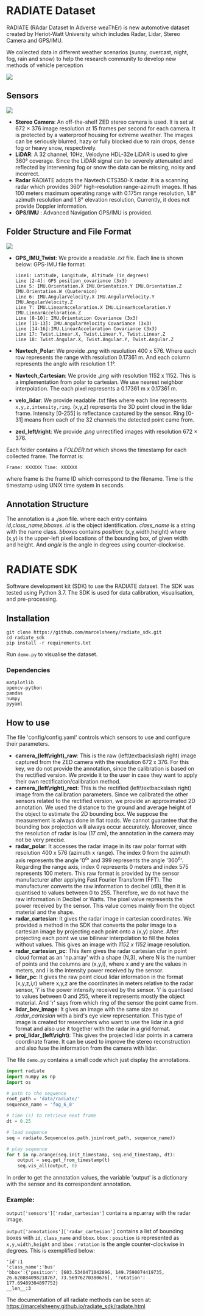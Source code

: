 # RADIATE Dataset

RADIATE (RAdar Dataset In Adverse weaThEr) is new automotive dataset created by Heriot-Watt University which includes Radar, Lidar, Stereo Camera and GPS/IMU.

We collected data in different weather scenarios (sunny, overcast, night, fog, rain and snow) to help the research community to develop new methods of vehicle perception

![](assets/radiate.png)

## Sensors

![](assets/sensors.png)

* **Stereo Camera**: An off-the-shelf ZED stereo camera is used. It is set at 672 × 376 image resolution at 15 frames per second for each camera. It is protected by a waterproof housing
for extreme weather. The images can be seriously blurred, hazy or fully blocked due to rain drops, dense fog or heavy snow, respectively.
* **LiDAR**: A 32 channel, 10Hz, Velodyne HDL-32e LiDAR is used to give 360° coverage. Since the LiDAR signal can be severely attenuated and reflected by intervening fog or snow the data can be missing, noisy and incorrect.
* **Radar** RADIATE adopts the Navtech CTS350-X radar. It is a scanning radar which provides 360° high-resolution range-azimuth images. It has 100 meters maximum operating range with 0.175m range resolution, 1.8° azimuth resolution and 1.8° elevation resolution, Currently, it does not provide Doppler information.
* **GPS/IMU** : Advanced Navigation GPS/IMU is provided. 

## Folder Structure and File Format

![](assets/folder_tree.png)

* **GPS_IMU_Twist**: We provide a readable *.txt* file. Each line is shown below:
    GPS-IMU file format:
    ```
    Line1: Latitude, Longitude, Altitude (in degrees)
    Line [2-4]: GPS position_covariance (3x3)
    Line 5: IMU.Orientation.X IMU.Orientation.Y IMU.Orientation.Z IMU.Orientation.W (Quaternion)
    Line 6: IMU.AngularVelocity.X IMU.AngularVelocity.Y IMU.AngularVelocity.Z 
    Line 7: IMU.LinearAccelaration.X IMU.LinearAccelaration.Y IMU.LinearAccelaration.Z
    Line [8-10]: IMU.Orientation Covariance (3x3)
    Line [11-13]: IMU.AngularVelocity Covariance (3x3)
    Line [14-16]:IMU.LinearAccelaration Covariance (3x3)
    Line 17: Twist.Linear.X, Twist.Linear.Y, Twist.Linear.Z
    Line 18: Twist.Angular.X, Twist.Angular.Y, Twist.Angular.Z
    ```


* **Navtech_Polar**: We provide *.png* with resolution 400 x 576. Where each row represents the range with resolution 0.17361 m. And each column represents the angle with resolution 1.1°.

* **Navtech_Cartesian**: We provide *.png* with resolution 1152 x 1152. This is a implementation from polar to cartesian. We use nearest neighbor interpolation. The each pixel represents a 0.17361 m x 0.17361 m.
*  **velo_lidar**: We provide readable *.txt* files where each line represents `x,y,z,intensity,ring`. (x,y,z) represents the 3D point cloud in the lidar frame. Intensity [0-255] is reflectance captured by the sensor. Ring [0-31] means from each of the 32 channels the detected point came from.
*  **zed_left/right**: We provide *.png* unrectified images with resolution 672 × 376. 
  
Each folder contains a *FOLDER.txt* which shows the timestamp for each collected frame. The format is:

```
Frame: XXXXXX Time: XXXXXX
```
 
where frame is the frame ID which correspond to the filename. Time is the timestamp using UNIX time system in seconds.


## Annotation Structure

The annotation is a *.json* file. where each entry contains *id,class_name,bboxes*. *id* is the object identification. *class_name* is a string with the name class. *bboxes* contains *position*: (x,y,width,height) where (x,y) is the upper-left pixel locations of the bounding box, of given width and height. And *angle* is the angle in degrees using counter-clockwise.

# RADIATE SDK

Software development kit (SDK) to use the RADIATE dataset. The SDK was tested using Python 3.7. The SDK is used for data calibration, visualisation, and pre-processing.

## Installation

```
git clone https://github.com/marcelsheeny/radiate_sdk.git
cd radiate_sdk
pip install -r requirements.txt
```

Run `demo.py` to visualise the dataset.

### Dependencies
```
matplotlib
opencv-python
pandas
numpy
pyyaml
```

## How to use

The file 'config/config.yaml' controls which sensors to use and configure their parameters.

- **camera_(left\right)_raw**: This is the raw (left\textbackslash right) image captured from the ZED camera with the resolution 672 x 376. For this key, we do not provide the annotation, since the calibration is based on the rectified version. We provide it to the user in case they want to apply their own rectification/calibration method.
- **camera_(left\right)_rect**: This is the rectified (left\textbackslash right) image from the calibration parameters. Since we calibrated the other sensors related to the rectified version, we provide an approximated 2D annotation. We used the distance to the ground and average height of the object to estimate the 2D bounding box. We suppose the measurement is always done in flat roads. We cannot guarantee that the bounding box projection will always occur accurately. Moreover, since the resolution of radar is low (17 cm), the annotation in the camera may not be very precise.
- **radar_polar**: It accesses the radar image in its raw polar format with resolution 400 x 576 (azimuth x range). The index 0 from the azimuth axis represents the angle '0<sup>o</sup>' and 399 represents the angle '360<sup>o</sup>'. Regarding the range axis, index 0 represents 0 meters and index 575 represents 100 meters. This raw format is provided by the sensor manufacturer after applying Fast Fourier Transform (FFT). The manufacturer converts the raw information to decibel (dB), then it is quantised to values between 0 to 255. Therefore, we do not have the raw information in Decibel or Watts. The pixel value represents the power received by the sensor. This value comes mainly from the object material and the shape.     
- **radar_cartesian**: It gives the radar image in cartesian coordinates. We provided a method in the SDK that converts the polar image to a cartesian image by projecting each point onto a (x,y) plane. After projecting each point we use bilinear interpolation to fill the holes without values. This gives an image with *1152 x 1152* image resolution.
- **radar_cartesian_pc**: This item gives the radar cartesian cfar in point cloud format as an 'np.array' with a shape (N,3), where N is the number of points and the columns are (x,y,i), where x and y are the values in meters, and *i* is the intensity power received by the sensor.
- **lidar_pc**: It gives the raw point cloud lidar information in the format (x,y,z,i,r) where x,y,z are the coordinates in meters relative to the radar sensor, 'i' is the power intensity received by the sensor. 'i' is quantised to values between 0 and 255, where it represents mostly the object material. And 'r' says from which ring of the sensor the point came from.
- **lidar_bev_image**: It gives an image with the same size as *radar_cartesian* with a bird's eye view representation. This type of image is created for researchers who want to use the lidar in a grid format and also use it together with the radar in a grid format. 
- **proj_lidar_(left\right)**: This gives the projected lidar points in a camera coordinate frame. It can be used to improve the stereo reconstruction and also fuse the information from the camera with lidar.

The file `demo.py` contains a small code which just display the annotations.

```python
import radiate
import numpy as np
import os

# path to the sequence
root_path = 'data/radiate/'
sequence_name = 'fog_6_0'

# time (s) to retrieve next frame
dt = 0.25

# load sequence
seq = radiate.Sequence(os.path.join(root_path, sequence_name))

# play sequence
for t in np.arange(seq.init_timestamp, seq.end_timestamp, dt):
    output = seq.get_from_timestamp(t)
    seq.vis_all(output, 0)
```

In order to get the annotation values, the variable 'output' is a dictionary with the sensor and its correspondent annotation.

### Example: 

`output['sensors']['radar_cartesian']` contains a np.array with the radar image.

`output['annotations']['radar_cartesian']` contains a list of bounding boxes with `id`, `class_name` and `bbox`. `bbox` : `position` is represented as `x,y,width,height` and `bbox` : `rotation` is the angle counter-clockwise in degrees. This is exemplified below:

```
'id':1
'class_name':'bus'
'bbox':{'position': [603.5340471042896, 149.7590074419735, 26.620884098218767, 73.56976270380676], 'rotation': 177.69489304897752}
__len__:3
```

The documentation of all radiate methods can be seen at:
https://marcelsheeny.github.io/radiate_sdk/radiate.html
